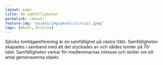 ```yaml
---
layout: page
title: Om samfälligheten
permalink: /about/
feature-img: "assets/img/pexels/circuit.jpeg"
tags: [About, Archive]
---
```



Sjöviks tomtägareförening är en samfällighet på västra Vätö. Samfälligheten skapades i samband med att det styckades av och såldes tomter på 70-talet. Samfälligheten verkar för medlemmarnas intresse och sköter om ett antal gemensamma objekt.
